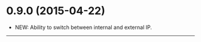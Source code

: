0.9.0 (2015-04-22)
========================================================================

- NEW: Ability to switch between internal and external IP.

* * * * * * * * * * * * * * * * * * * * * * * * * * * * * * * * * * * *
